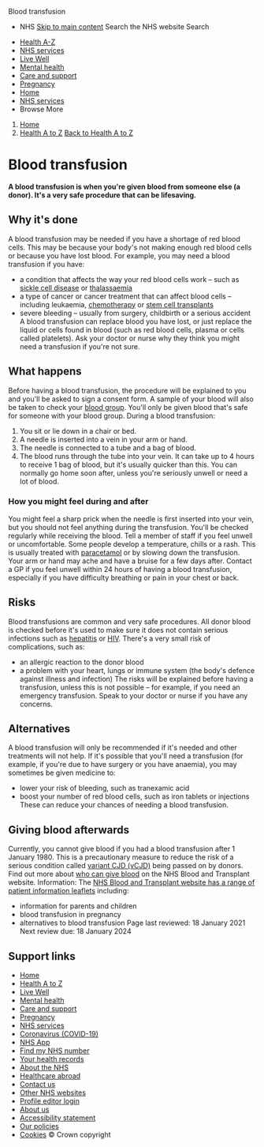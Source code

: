 
Blood transfusion
 - NHS
[Skip to main content](#maincontent)
Search the NHS website
Search
* [Health A-Z](/conditions/)
* [NHS services](/nhs-services/)
* [Live Well](/live-well/)
* [Mental health](/mental-health/)
* [Care and support](/conditions/social-care-and-support-guide/)
* [Pregnancy](/pregnancy/)
* [Home](/)
* [NHS services](/nhs-services/)
* Browse
 More
1. [Home](/)
2. [Health A to Z](/conditions/)
[Back to 
 Health A to Z](/conditions/) 
# Blood transfusion
**A blood transfusion is when you're given blood from someone else (a donor). It's a very safe procedure that can be lifesaving.**
## Why it's done
A blood transfusion may be needed if you have a shortage of red blood cells.
This may be because your body's not making enough red blood cells or because you have lost blood.
For example, you may need a blood transfusion if you have:
* a condition that affects the way your red blood cells work – such as [sickle cell disease](/conditions/sickle-cell-disease/) or [thalassaemia](/conditions/thalassaemia/)
* a type of cancer or cancer treatment that can affect blood cells – including leukaemia, [chemotherapy](/conditions/chemotherapy/) or [stem cell transplants](/conditions/stem-cell-transplant/)
* severe bleeding – usually from surgery, childbirth or a serious accident
A blood transfusion can replace blood you have lost, or just replace the liquid or cells found in blood (such as red blood cells, plasma or cells called platelets).
Ask your doctor or nurse why they think you might need a transfusion if you're not sure.
## What happens
Before having a blood transfusion, the procedure will be explained to you and you'll be asked to sign a consent form.
A sample of your blood will also be taken to check your [blood group](/conditions/blood-groups/).
You'll only be given blood that's safe for someone with your blood group.
During a blood transfusion:
1. You sit or lie down in a chair or bed.
2. A needle is inserted into a vein in your arm or hand.
3. The needle is connected to a tube and a bag of blood.
4. The blood runs through the tube into your vein.
It can take up to 4 hours to receive 1 bag of blood, but it's usually quicker than this.
You can normally go home soon after, unless you're seriously unwell or need a lot of blood.
### How you might feel during and after
You might feel a sharp prick when the needle is first inserted into your vein, but you should not feel anything during the transfusion.
You'll be checked regularly while receiving the blood. Tell a member of staff if you feel unwell or uncomfortable.
Some people develop a temperature, chills or a rash. This is usually treated with [paracetamol](/medicines/paracetamol-for-adults/) or by slowing down the transfusion.
Your arm or hand may ache and have a bruise for a few days after.
Contact a GP if you feel unwell within 24 hours of having a blood transfusion, especially if you have difficulty breathing or pain in your chest or back.
## Risks
Blood transfusions are common and very safe procedures.
All donor blood is checked before it's used to make sure it does not contain serious infections such as [hepatitis](/conditions/hepatitis/) or [HIV](/conditions/hiv-and-aids/).
There's a very small risk of complications, such as:
* an allergic reaction to the donor blood
* a problem with your heart, lungs or immune system (the body's defence against illness and infection)
The risks will be explained before having a transfusion, unless this is not possible – for example, if you need an emergency transfusion.
Speak to your doctor or nurse if you have any concerns.
## Alternatives
A blood transfusion will only be recommended if it's needed and other treatments will not help.
If it's possible that you'll need a transfusion (for example, if you're due to have surgery or you have anaemia), you may sometimes be given medicine to:
* lower your risk of bleeding, such as tranexamic acid
* boost your number of red blood cells, such as iron tablets or injections
These can reduce your chances of needing a blood transfusion.
## Giving blood afterwards
Currently, you cannot give blood if you had a blood transfusion after 1 January 1980.
This is a precautionary measure to reduce the risk of a serious condition called [variant CJD (vCJD)](/conditions/creutzfeldt-jakob-disease-cjd/) being passed on by donors.
Find out more about [who can give blood](https://www.blood.co.uk/who-can-give-blood/) on the NHS Blood and Transplant website.
Information: 
The [NHS Blood and Transplant website has a range of patient information leaflets](https://hospital.blood.co.uk/patient-services/patient-blood-management/patient-information-leaflets/) including:
* information for parents and children
* blood transfusion in pregnancy
* alternatives to blood transfusion
 Page last reviewed: 18 January 2021  
 Next review due: 18 January 2024
 
## Support links
* [Home](/)
* [Health A to Z](/conditions/)
* [Live Well](/live-well/)
* [Mental health](/mental-health/)
* [Care and support](/conditions/social-care-and-support-guide/)
* [Pregnancy](/pregnancy/)
* [NHS services](/nhs-services/)
* [Coronavirus (COVID-19)](/conditions/coronavirus-covid-19/)
* [NHS App](/nhs-app/)
* [Find my NHS number](/nhs-services/online-services/find-nhs-number/)
* [Your health records](/using-the-nhs/about-the-nhs/your-health-records/)
* [About the NHS](/using-the-nhs/about-the-nhs/)
* [Healthcare abroad](/using-the-nhs/healthcare-abroad/apply-for-a-free-uk-global-health-insurance-card-ghic/)
* [Contact us](/contact-us/)
* [Other NHS websites](/nhs-sites/)
* [Profile editor login](/our-policies/profile-editor-login/)
* [About us](/about-us/)
* [Accessibility statement](/accessibility-statement/)
* [Our policies](/our-policies/)
* [Cookies](/our-policies/cookies-policy/)
© Crown copyright
